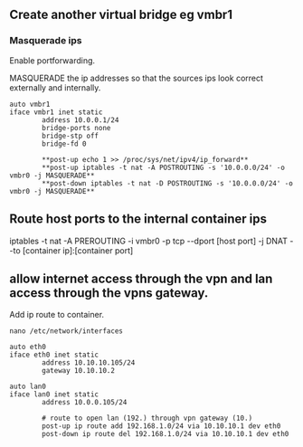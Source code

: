 ## Create another virtual bridge eg vmbr1

### Masquerade ips

Enable portforwarding.

MASQUERADE the ip addresses so that the sources ips look correct externally and internally.

```
auto vmbr1
iface vmbr1 inet static
        address 10.0.0.1/24
        bridge-ports none
        bridge-stp off
        bridge-fd 0

        **post-up echo 1 >> /proc/sys/net/ipv4/ip_forward**
        **post-up iptables -t nat -A POSTROUTING -s '10.0.0.0/24' -o vmbr0 -j MASQUERADE**
        **post-down iptables -t nat -D POSTROUTING -s '10.0.0.0/24' -o vmbr0 -j MASQUERADE**
```

## Route host ports to the internal container ips

iptables -t nat -A PREROUTING -i vmbr0 -p tcp --dport [host port] -j DNAT --to [container ip]:[container port]

## allow internet access through the vpn and lan access through the vpns gateway.

Add ip route to container.

```nano /etc/network/interfaces```

```
auto eth0
iface eth0 inet static
        address 10.10.10.105/24
        gateway 10.10.10.2

auto lan0
iface lan0 inet static
        address 10.0.0.105/24

        # route to open lan (192.) through vpn gateway (10.)
        post-up ip route add 192.168.1.0/24 via 10.10.10.1 dev eth0
        post-down ip route del 192.168.1.0/24 via 10.10.10.1 dev eth0
```